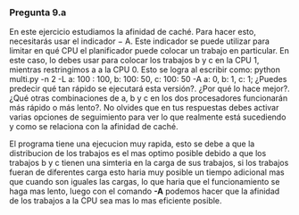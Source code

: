 ### Pregunta 9.a

En este ejercicio estudiamos la afinidad de caché. Para hacer esto, necesitarás usar el indicador − A. Este indicador se puede utilizar para limitar en qué CPU el planificador puede colocar un trabajo en particular. En este caso, lo debes usar para colocar los trabajos b y c en la CPU 1, mientras restringimos a a la CPU 0. Esto se logra al escribir como:
python multi.py -n 2 -L a: 100 : 100, b: 100: 50, c: 100: 50 -A a: 0, b: 1, c: 1;
¿Puedes predecir qué tan rápido se ejecutará esta versión?. ¿Por qué lo hace mejor?. ¿Qué otras combinaciones de a, b y c en los dos procesadores funcionarán más rápido o más lento?. No olvides que en tus respuestas debes activar varias opciones de seguimiento para ver lo que realmente está sucediendo y como se relaciona con la afinidad de caché.

El programa tiene una ejecucion muy rapida, esto se debe a que la distribucion de los trabajos es el mas optimo posible debido a que los trabajos b y c tienen una simteria en la carga de sus trabajos, si los trabajos fueran de diferentes carga esto haria muy posible un tiempo adicional mas que cuando son iguales las cargas, lo que haria que el funcionamiento se haga mas lento, luego con el comando **-A** podemos hacer que la afinidad de los trabajos a la CPU sea mas lo mas eficiente posible.
